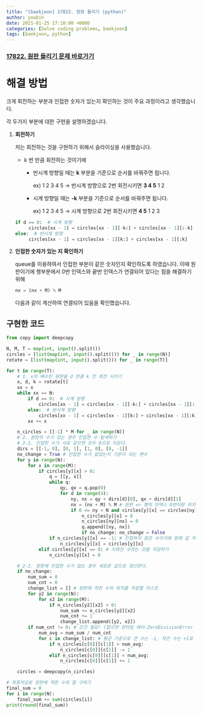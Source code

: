 ```yaml
---
title: "[baekjoon] 17822. 원판 돌리기 (python)"
author: youbin
date: 2021-01-25 17:10:00 +0800
categories: [Solve coding problems, baekjoon]
tags: [baekjoon, python]
---
```


### [17822. 원판 돌리기 문제 바로가기](https://www.acmicpc.net/problem/17822)



# 해결 방법

크게 회전하는 부분과 인접한 숫자가 있는지 확인하는 것이 주요 과정이라고 생각했습니다.

각 두가지 부분에 대한 구현을 설명하겠습니다.

1. **회전하기**

   저는 회전하는 것을 구현하기 위해서 슬라이싱을 사용했습니다.

   - k 번 만큼 회전하는 것이기에

     - 반시계 방향일 때는 **k** 부분을 기준으로 순서를 바꿔주면 됩니다.

       ex) 1 2 3 4 5 → 반시계 방향으로 2번 회전시키면 **3 4 5** 1 2

     - 시계 방향일 때는 **-k** 부분을 기준으로 순서를 바꿔주면 됩니다.

       ex) 1 2 3 4 5 → 시계 방향으로 2번 회전시키면 **4 5** 1 2 3

   ```python
   if d == 0:  # 시계 방향
   		circles[xx - 1] = circles[xx - 1][-k:] + circles[xx - 1][:-k]
   else:  # 반시계 방향
   		circles[xx - 1] = circles[xx - 1][k:] + circles[xx - 1][:k]
   ```

2. **인접한 숫자가 있는 지 확인하기**

   queue를 이용하여서 인접한 부분이 같은 숫자인지 확인하도록 하였습니다. 이때 원판이기에 행부분에서 0번 인덱스와 끝번 인덱스가 연결되어 있다는 점을 해결하기 위해

   ```python
   nx = (nx + M) % M  
   ```

   다음과 같이 계산하여 연결되어 있음을 확인했습니다.



## 구현한 코드

```python
from copy import deepcopy

N, M, T = map(int, input().split())
circles = [list(map(int, input().split())) for _ in range(N)]
rotate = [list(map(int, input().split())) for _ in range(T)]

for t in range(T):
    # 1. x의 배수인 원판을 d 만큼 k 칸 회전 시키기
    x, d, k = rotate[t]
    xx = x
    while xx <= N:
        if d == 0:  # 시계 방향
            circles[xx - 1] = circles[xx - 1][-k:] + circles[xx - 1][:-k]
        else:  # 반시계 방향
            circles[xx - 1] = circles[xx - 1][k:] + circles[xx - 1][:k]
        xx += x

    n_circles = [[-1] * M for _ in range(N)]
    # 2. 원판의 수가 있는 경우 인접한 수 탐색하기
    # 2-1. 인접한 수가 서로 같으면 모두 0으로 지운다.
    dirs = [[-1, 0], [0, 1], [1, 0], [0, -1]]
    no_change = True # 인접한 수가 없었는지 기준이 되는 변수
    for y in range(N):
        for x in range(M):
            if circles[y][x] > 0:
                q = [[y, x]]
                while q:
                    qy, qx = q.pop(0)
                    for d in range(4):
                        ny, nx = qy + dirs[d][0], qx + dirs[d][1]
                        nx = (nx + M) % M # 원판 => 행의 인덱스 0번이랑 마지막 번이 이어져 있음을 고려
                        if 0 <= ny < N and circles[y][x] == circles[ny][nx] and n_circles[ny][nx] == -1:
                            n_circles[y][x] = 0
                            n_circles[ny][nx] = 0
                            q.append([ny, nx])
                            if no_change: no_change = False
                if n_circles[y][x] == -1: # 인접하지 않은 수이기에 원래 값 저장하기
                    n_circles[y][x] = circles[y][x]
            elif circles[y][x] == 0: # 지워진 수라는 것을 저장하기
                n_circles[y][x] = 0

    # 2-2. 원판에 인접한 수가 없는 경우 새로운 값으로 갱신한다.
    if no_change:
        num_sum = 0
        num_cnt = 0
        change_list = [] # 원판에 적힌 수의 위치를 저장할 리스트
        for y2 in range(N):
            for x2 in range(M):
                if n_circles[y2][x2] > 0:
                    num_sum += n_circles[y2][x2]
                    num_cnt += 1
                    change_list.append([y2, x2])
        if num_cnt != 0: # 조건 필요! (없으면 런타임 에러-ZeroDivisionError 발생)
            num_avg = num_sum / num_cnt
            for c in change_list: # 평균 기준으로 큰 수는 -1, 작은 수는 +1로 값 변경하기
                if n_circles[c[0]][c[1]] > num_avg:
                    n_circles[c[0]][c[1]] -= 1
                elif n_circles[c[0]][c[1]] < num_avg:
                    n_circles[c[0]][c[1]] += 1

    circles = deepcopy(n_circles)

# 최종저긍로 원판에 적힌 수의 합 구하기
final_sum = 0
for i in range(N):
    final_sum += sum(circles[i])
print(round(final_sum))
```
